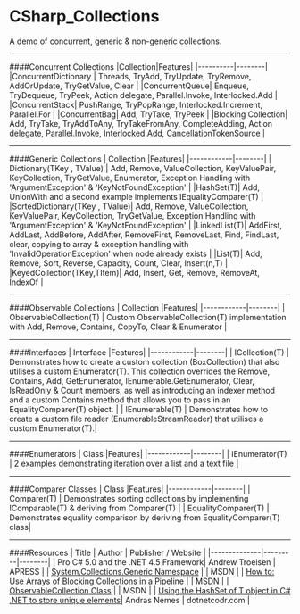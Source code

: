 # CSharp_Collections
A demo of concurrent, generic &amp; non-generic collections.

---

####Concurrent Collections
|Collection|Features|
|----------|--------|
|ConcurrentDictionary | Threads, TryAdd, TryUpdate, TryRemove, AddOrUpdate, TryGetValue, Clear |
|ConcurrentQueue| Enqueue, TryDequeue, TryPeek, Action delegate, Parallel.Invoke, Interlocked.Add |
|ConcurrentStack| PushRange, TryPopRange, Interlocked.Increment, Parallel.For |
|ConcurrentBag| Add, TryTake, TryPeek |
|Blocking Collection| Add, TryTake, TryAddToAny, TryTakeFromAny, CompleteAdding, Action delegate, Parallel.Invoke, Interlocked.Add, CancellationTokenSource |

---

####Generic Collections
| Collection |Features|
|------------|--------|
| Dictionary(TKey , TValue) | Add, Remove, ValueCollection, KeyValuePair, KeyCollection, TryGetValue, Enumerator, Exception Handling with 'ArgumentException' & 'KeyNotFoundException' |
|HashSet(T)| Add, UnionWith and a second example implements IEqualityComparer(T) |
|SortedDictionary(TKey , TValue)| Add, Remove, ValueCollection, KeyValuePair, KeyCollection, TryGetValue, Exception Handling with 'ArgumentException' & 'KeyNotFoundException' |
|LinkedList(T)| AddFirst, AddLast, AddBefore, AddAfter, RemoveFirst, RemoveLast, Find, FindLast, clear, copying to array & exception handling with 'InvalidOperationException' when node already exists |
|List(T)| Add, Remove, Sort, Reverse, Capacity, Count, Clear, Insert(n,T) |
|KeyedCollection(TKey,TItem)| Add, Insert, Get<TKey>, Remove, RemoveAt, IndexOf |

---

####Observable Collections
| Collection |Features|
|------------|--------|
| ObservableCollection(T) | Custom ObservableCollection(T) implementation with Add, Remove, Contains, CopyTo, Clear & Enumerator |

---

####Interfaces
| Interface |Features|
|------------|--------|
| ICollection(T) | Demonstrates how to create a custom collection (BoxCollection) that also utilises a custom Enumerator(T). This collection overrides the Remove, Contains, Add, GetEnumerator, IEnumerable.GetEnumerator, Clear, IsReadOnly & Count members, as well as introducing an indexer method and a custom Contains method that allows you to pass in an EqualityComparer(T) object. |
| IEnumerable(T) | Demonstrates how to create a custom file reader (EnumerableStreamReader) that utilises a custom Enumerator(T).|

---
####Enumerators
| Class |Features|
|------------|--------|
| IEnumerator(T) | 2 examples demonstrating iteration over a list and a text file |

---
####Comparer Classes
| Class |Features|
|------------|--------|
| Comparer(T) | Demonstrates sorting collections by implementing IComparable(T) & deriving from Comparer(T) |
| EqualityComparer(T) | Demonstrates equality comparison by deriving from EqualityComparer(T) class|

---
####Resources
| Title | Author | Publisher / Website  |
|--------------|---------|--------|
| Pro C# 5.0 and the .NET 4.5 Framework| Andrew Troelsen | APRESS |
| [System.Collections.Generic Namespace](https://msdn.microsoft.com/en-us/library/system.collections.generic(v=vs.110).aspx) |  | MSDN |
| [How to: Use Arrays of Blocking Collections in a Pipeline](https://msdn.microsoft.com/en-us/library/dd460715(v=vs.110).aspx) |  | MSDN |
| [ObservableCollection<T> Class](https://msdn.microsoft.com/en-us/library/ms668604(v=vs.110).aspx) |  | MSDN |
| [Using the HashSet of T object in C# .NET to store unique elements](https://dotnetcodr.com/2016/08/30/using-the-hashset-of-t-object-in-c-net-to-store-unique-elements-2/#more-8555)| Andras Nemes | dotnetcodr.com |
